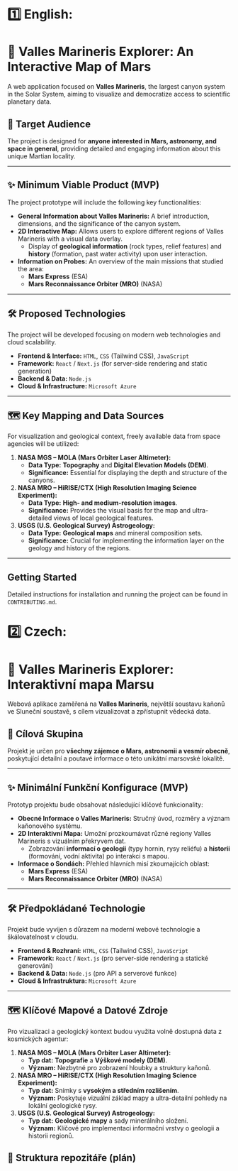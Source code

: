 # 1️⃣ English:

# 🚀 Valles Marineris Explorer: An Interactive Map of Mars

A web application focused on **Valles Marineris**, the largest canyon system in the Solar System, aiming to visualize and democratize access to scientific planetary data.

## 🎯 Target Audience

The project is designed for **anyone interested in Mars, astronomy, and space in general**, providing detailed and engaging information about this unique Martian locality.

---

## ✨ Minimum Viable Product (MVP)

The project prototype will include the following key functionalities:

* **General Information about Valles Marineris:** A brief introduction, dimensions, and the significance of the canyon system.
* **2D Interactive Map:** Allows users to explore different regions of Valles Marineris with a visual data overlay.
    * Display of **geological information** (rock types, relief features) and **history** (formation, past water activity) upon user interaction.
* **Information on Probes:** An overview of the main missions that studied the area:
    * **Mars Express** (ESA)
    * **Mars Reconnaissance Orbiter (MRO)** (NASA)

---

## 🛠️ Proposed Technologies

The project will be developed focusing on modern web technologies and cloud scalability.

* **Frontend & Interface:** `HTML`, `CSS` (Tailwind CSS), `JavaScript`
* **Framework:** `React` / `Next.js` (for server-side rendering and static generation)
* **Backend & Data:** `Node.js`
* **Cloud & Infrastructure:** `Microsoft Azure`

---

## 🗺️ Key Mapping and Data Sources

For visualization and geological context, freely available data from space agencies will be utilized:

1.  **NASA MGS – MOLA (Mars Orbiter Laser Altimeter):**
    * **Data Type:** **Topography** and **Digital Elevation Models (DEM)**.
    * **Significance:** Essential for displaying the depth and structure of the canyons.
2.  **NASA MRO – HiRISE/CTX (High Resolution Imaging Science Experiment):**
    * **Data Type:** **High- and medium-resolution images**.
    * **Significance:** Provides the visual basis for the map and ultra-detailed views of local geological features.
3.  **USGS (U.S. Geological Survey) Astrogeology:**
    * **Data Type:** **Geological maps** and mineral composition sets.
    * **Significance:** Crucial for implementing the information layer on the geology and history of the regions.

---

## Getting Started

Detailed instructions for installation and running the project can be found in `CONTRIBUTING.md`.


# 2️⃣ Czech:

# 🚀 Valles Marineris Explorer: Interaktivní mapa Marsu

Webová aplikace zaměřená na **Valles Marineris**, největší soustavu kaňonů ve Sluneční soustavě, s cílem vizualizovat a zpřístupnit vědecká data.

## 🎯 Cílová Skupina

Projekt je určen pro **všechny zájemce o Mars, astronomii a vesmír obecně**, poskytující detailní a poutavé informace o této unikátní marsovské lokalitě.

---

## ✨ Minimální Funkční Konfigurace (MVP)

Prototyp projektu bude obsahovat následující klíčové funkcionality:

- **Obecné Informace o Valles Marineris:** Stručný úvod, rozměry a význam kaňonového systému.
- **2D Interaktivní Mapa:** Umožní prozkoumávat různé regiony Valles Marineris s vizuálním překryvem dat.
    - Zobrazování **informací o geologii** (typy hornin, rysy reliéfu) a **historii** (formování, vodní aktivita) po interakci s mapou.
- **Informace o Sondách:** Přehled hlavních misí zkoumajících oblast:
    - **Mars Express** (ESA)
    - **Mars Reconnaissance Orbiter (MRO)** (NASA)

---

## 🛠️ Předpokládané Technologie

Projekt bude vyvíjen s důrazem na moderní webové technologie a škálovatelnost v cloudu.

- **Frontend & Rozhraní:** `HTML`, `CSS` (Tailwind CSS), `JavaScript`
- **Framework:** `React` / `Next.js` (pro server-side rendering a statické generování)
- **Backend & Data:** `Node.js` (pro API a serverové funkce)
- **Cloud & Infrastruktura:** `Microsoft Azure`

---

## 🗺️ Klíčové Mapové a Datové Zdroje

Pro vizualizaci a geologický kontext budou využita volně dostupná data z kosmických agentur:

1. **NASA MGS – MOLA (Mars Orbiter Laser Altimeter):**
    - **Typ dat:** **Topografie** a **Výškové modely (DEM)**.
    - **Význam:** Nezbytné pro zobrazení hloubky a struktury kaňonů.
2. **NASA MRO – HiRISE/CTX (High Resolution Imaging Science Experiment):**
    - **Typ dat:** Snímky s **vysokým a středním rozlišením**.
    - **Význam:** Poskytuje vizuální základ mapy a ultra-detailní pohledy na lokální geologické rysy.
3. **USGS (U.S. Geological Survey) Astrogeology:**
    - **Typ dat:** **Geologické mapy** a sady minerálního složení.
    - **Význam:** Klíčové pro implementaci informační vrstvy o geologii a historii regionů.

## 📂 Struktura repozitáře (plán)


